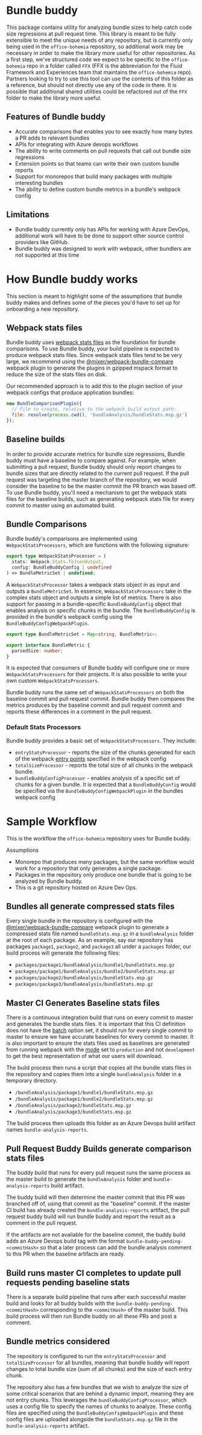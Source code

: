 # Bundle buddy

This package contains utility for analyzing bundle sizes to help catch code size regressions at pull request time. This library is meant to be fully extensible to meet the unique needs of any repository, but is currently only being used in the `office-bohemia` repository, so additional work may be necessary in order to make the library more useful for other repositories. As a first step, we've structured code we expect to be specific to the `office-bohemia` repo in a folder called `FFX` (FFX is the abbreviation for the Fluid Framework and Experiences team that maintains the `office-bohemia` repo). Partners looking to try to use this tool can use the contents of this folder as a reference, but should not directly use any of the code in there. It is possible that additional shared utilities could be refactored out of the `FFX` folder to make the library more useful.

## Features of Bundle buddy

- Accurate comparisons that enables you to see exactly how many bytes a PR adds to relevant bundles
- APIs for integrating with Azure devops workflows
- The ability to write comments on pull requests that call out bundle size regressions
- Extension points so that teams can write their own custom bundle reports
- Support for monorepos that build many packages with multiple interesting bundles
- The ability to define custom bundle metrics in a bundle's webpack config

## Limitations

- Bundle buddy currently only has APIs for working with Azure DevOps, additional work will have to be done to support other source control providers like GitHub.
- Bundle buddy was designed to work with webpack, other bundlers are not supported at this time

# How Bundle buddy works

This section is meant to highlight some of the assumptions that bundle buddy makes and defines some of the pieces you'd have to set up for onboarding a new repository.

## Webpack stats files

Bundle buddy uses [webpack stats files](https://webpack.js.org/configuration/stats/) as the foundation for bundle comparisons. To use Bundle buddy, your build pipeline is expected to produce webpack stats files. Since webpack stats files tend to be very large, we recommend using the [@mixer/webpack-bundle-compare](https://github.com/mixer/webpack-bundle-compare) webpack plugin to generate the plugins in gzipped mspack format to reduce the size of the stats files on disk.

Our recommended approach is to add this to the plugin section of your webpack configs that produce application bundles:

```javascript
new BundleComparisonPlugin({
  // File to create, relative to the webpack build output path:
  file: resolve(process.cwd(), 'bundleAnalysis/bundleStats.msp.gz')
});
```

## Baseline builds

In order to provide accurate metrics for bundle size regressions, Bundle buddy must have a baseline to compare against. For example, when submitting a pull request, Bundle buddy should only report changes to bundle sizes that are directly related to the current pull request. If the pull request was targeting the master branch of the repository, we would consider the baseline to be the master commit the PR branch was based off. To use Bundle buddy, you'll need a mechanism to get the webpack stats files for the baseline builds, such as generating webpack stats file for every commit to master using an automated build.

## Bundle Comparisons

Bundle buddy's comparisons are implemented using `WebpackStatsProcessors`, which are functions with the following signature:

```typescript
export type WebpackStatsProcessor = (
  stats: Webpack.Stats.ToJsonOutput,
  config: BundleBuddyConfig | undefined
) => BundleMetricSet | undefined;
```

A `WebpackStatsProcessor` takes a webpack stats object in as input and outputs a `BundleMetricSet`. In essence, `WebpackStatsProcessors` take in the complex stats object and outputs a simple list of metrics. There is also support for passing in a bundle-specific `BundleBuddyConfig` object that enables analysis on specific chunks in the bundle. The `BundleBuddyConfig` is provided in the bundle's webpack config using the `BundleBuddyConfigWebpackPlugin`.

```typescript
export type BundleMetricSet = Map<string, BundleMetric>;

export interface BundleMetric {
  parsedSize: number;
}
```

It is expected that consumers of Bundle buddy will configure one or more `WebpackStatsProcessors` for their projects. It is also possible to write your own custom `WebpackStatsProcessors`.

Bundle buddy runs the same set of `WebpackStatsProcessors` on both the baseline commit and pull request commit. Bundle buddy then compares the metrics produces by the baseline commit and pull request commit and reports these differences in a comment in the pull request.

### Default Stats Processors

Bundle buddy provides a basic set of `WebpackStatsProcessors`. They include:

- `entryStatsProcessor` - reports the size of the chunks generated for each of the webpack [entry points](https://webpack.js.org/concepts/entry-points/) specified in the webpack config
- `totalSizeProcessor` - reports the total size of all chunks in the webpack bundle.
- `bundleBuddyConfigProcessor` - enables analysis of a specific set of chunks for a given bundle. It is expected that a `BundleBuddyConfig` would be specified via the `BundleBuddyConfigWebpackPlugin` in the bundles webpack config

# Sample Workflow

This is the workflow the `office-bohemia` repository uses for Bundle buddy.

Assumptions

- Monorepo that produces many packages, but the same workflow would work for a repository that only generates a single package.
- Packages in the repository only produce one bundle that is going to be analyzed by Bundle buddy.
- This is a git repository hosted on Azure Dev Ops.

## Bundles all generate compressed stats files

Every single bundle in the repository is configured with the [@mixer/webpack-bundle-compare](https://github.com/mixer/webpack-bundle-compare) webpack plugin to generate a compressed stats file named `bundleStats.msp.gz` in a `bundleAnalysis` folder at the root of each package. As an example, say our repository has packages `package1`, `package2`, and `package3` all under a `packages` folder, our build process will generate
the following files:

- `packages/package1/bundleAnalysis/bundle1/bundleStats.msp.gz`
- `packages/package1/bundleAnalysis/bundle2/bundleStats.msp.gz`
- `packages/package2/bundleAnalysis/bundleStats.msp.gz`
- `packages/package3/bundleAnalysis/bundleStats.msp.gz`

## Master CI Generates Baseline stats files

There is a continuous integration build that runs on every commit to master and generates the bundle stats files. It is important that this CI definition does not have the [batch](https://docs.microsoft.com/en-us/azure/devops/pipelines/yaml-schema?view=azure-devops&tabs=schema%2Cparameter-schema) option set, it should run for every single commit to master to ensure we have accurate baselines for every commit to master. It is also important to ensure the stats files used as baselines are generated from running webpack with the [mode](https://webpack.js.org/configuration/mode/) set to `production` and not `development` to get the best representation of what our users will download.

The build process then runs a script that copies all the bundle stats files in the repository and copies them into a single `bundleAnalysis` folder in a temporary directory.

- `/bundleAnalysis/package1/bundle1/bundleStats.msp.gz`
- `/bundleAnalysis/package1/bundle2/bundleStats.msp.gz`
- `/bundleAnalysis/package2/bundleStats.msp.gz`
- `/bundleAnalysis/package3/bundleStats.msp.gz`

The build process then uploads this folder as an Azure Devops build artifact names `bundle-analysis-reports`.

## Pull Request Buddy Builds generate comparison stats files

The buddy build that runs for every pull request runs the same process as the master build to generate the `bundleAnalysis` folder and `bundle-analysis-reports` build artifact.

The buddy build will then determine the master commit that this PR was branched off of, using that commit as the "baseline" commit. If the master CI build has already created the `bundle-analysis-reports` artifact, the pull request buddy build will run bundle buddy and report the result as a comment in the pull request.

If the artifacts are not available for the baseline commit, the buddy build adds an Azure Devops build tag with the format `bundle-buddy-pending-<commitHash>` so that a later process can add the bundle analysis comment to this PR when the baseline artifacts are ready.

## Build runs master CI completes to update pull requests pending baseline stats

There is a separate build pipeline that runs after each successful master build and looks for all buddy builds with the `bundle-buddy-pending-<commitHash>` corresponding to the `<commitHash>` of the master build. This build process will then run Bundle buddy on all these PRs and post a comment.

## Bundle metrics considered

The repository is configured to run the `entryStatsProcessor` and `totalSizeProcessor` for all bundles, meaning that bundle buddy will report changes to total bundle size (sum of all chunks) and the size of each entry chunk.

The repository also has a few bundles that we wish to analyze the size of some critical scenarios that are behind a dynamic import, meaning they are not entry chunks. This leverages the `bundleBuddyConfigProcessor`, which uses a config file to specify the names of chunks to analyze. These config files are specified using the `BundleBuddyConfigWebpackPlugin` and these config files are uploaded alongside the `bundleStats.msp.gz` file in the `bundle-analysis-reports` artifact.
